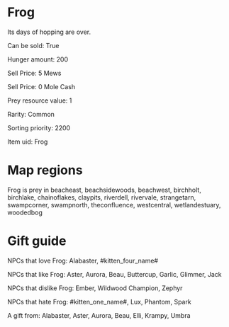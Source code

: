# Frog

Its days of hopping are over.

Can be sold: True

Hunger amount: 200

Sell Price: 5 Mews

Sell Price: 0 Mole Cash

Prey resource value: 1

Rarity: Common

Sorting priority: 2200

Item uid: Frog

# Map regions

Frog is prey in beacheast, beachsidewoods, beachwest, birchholt, birchlake, chainoflakes, claypits, riverdell, rivervale, strangetarn, swampcorner, swampnorth, theconfluence, westcentral, wetlandestuary, woodedbog

# Gift guide

NPCs that love Frog: Alabaster, #kitten_four_name#

NPCs that like Frog: Aster, Aurora, Beau, Buttercup, Garlic, Glimmer, Jack

NPCs that dislike Frog: Ember, Wildwood Champion, Zephyr

NPCs that hate Frog: #kitten_one_name#, Lux, Phantom, Spark

A gift from: Alabaster, Aster, Aurora, Beau, Elli, Krampy, Umbra
